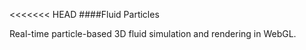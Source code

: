 <<<<<<< HEAD
####Fluid Particles

Real-time particle-based 3D fluid simulation and rendering in WebGL.


